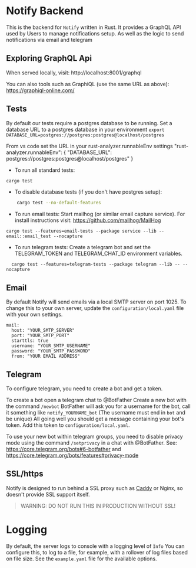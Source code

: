 # Notify Backend

This is the backend for `Notify` written in Rust.
It provides a GraphQL API used by Users to manage notifications setup.
As well as the logic to send notifications via email and telegram

## Exploring GraphQL Api

When served locally, visit: http://localhost:8001/graphql

You can also tools such as GraphiQL (use the same URL as above): https://graphiql-online.com/

## Tests

By default our tests require a postgres database to be running.
Set a database URL to a postgres database in your environment
`export DATABASE_URL=postgres://postgres:postgres@localhost/postgres`

From vs code set the URL in your rust-analyzer.runnableEnv settings
"rust-analyzer.runnableEnv": {
"DATABASE_URL": postgres://postgres:postgres@localhost/postgres"
}

- To run all standard tests:

```bash
cargo test
```

- To disable database tests (if you don't have postgres setup):

```bash
    cargo test --no-default-features
```

- To run email tests:
  Start mailhog (or similar email capture service).
  For install instructions visit: https://github.com/mailhog/MailHog

```
cargo test --features=email-tests --package service --lib -- email::email_test --nocapture
```

- To run telegram tests:
  Create a telegram bot and set the TELEGRAM_TOKEN and TELEGRAM_CHAT_ID environment variables.

```
  cargo test --features=telegram-tests --package telegram --lib -- --nocapture
```

## Email

By default Notify will send emails via a local SMTP server on port 1025.
To change this to your own server, update the `configuration/local.yaml` file with your own settings.

```
mail:
  host: "YOUR_SMTP_SERVER"
  port: "YOUR_SMTP_PORT"
  starttls: true
  username: "YOUR_SMTP_USERNAME"
  password: "YOUR_SMTP_PASSWORD"
  from: "YOUR EMAIL ADDRESS"
```

## Telegram

To configure telegram, you need to create a bot and get a token.

To create a bot open a telegram chat to @BotFather
Create a new bot with the command `/newbot`
BotFather will ask you for a username for the bot, call it something like `notify_YOURNAME_bot`
(The username must end in `bot` and be unique)
All going well you should get a message containing your bot's token.
Add this token to `configuration/local.yaml`.

To use your new bot within telegram groups, you need to disable privacy mode using the command `/setprivacy` in a chat with @BotFather.
See: https://core.telegram.org/bots#6-botfather and https://core.telegram.org/bots/features#privacy-mode

## SSL/https

Notify is designed to run behind a SSL proxy such as [Caddy](https://caddyserver.com) or Nginx, so doesn't provide SSL support itself.

> WARNING: DO NOT RUN THIS IN PRODUCTION WITHOUT SSL!

# Logging

By default, the server logs to console with a logging level of `Info`
You can configure this, to log to a file, for example, with a rollover of log files based on file size.
See the `example.yaml` file for the available options.
